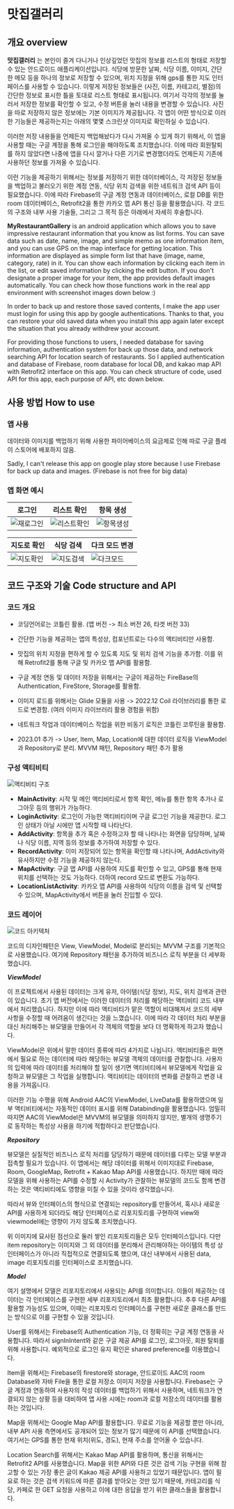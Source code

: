 # 맛집갤러리
 
## 개요 overview

__맛집갤러리__ 는 본인이 즐겨 다니거나 인상깊었던 맛집의 정보를 리스트의 형태로 저장할 수 있는 안드로이드 애플리케이션입니다.
식당에 방문한 날짜, 식당 이름, 이미지, 간단한 메모 등을 하나의 정보로 저장할 수 있으며, 위치 지정을 위해 gps를 통한 지도 인터페이스를 사용할 수 있습니다.
이렇게 저장된 정보들은 (사진, 이름, 카테고리, 별점)의 간단한 정보로 표시한 틀을 토대로 리스트 형태로 표시됩니다. 여기서 각각의 정보를 눌러서 저장한 정보를 확인할 수 있고,
수정 버튼을 눌러 내용을 변경할 수 있습니다. 사진을 따로 저장하지 않은 정보에는 기본 이미지가 제공됩니다. 각 앱이 어떤 방식으로 이러한 기능들은 제공하는지는 아래의 몇몇 스크린샷 이미지로 확인하실 수 있습니다.

이러한 저장 내용들을 언제든지 백업해놨다가 다시 가져올 수 있게 하기 위해서, 이 앱을 사용할 때는 구글 계정을 통해 로그인을 해야하도록 조치했습니다. 이에 따라 회원탈퇴를 하지 않았다면 나중에 앱을 다시 깔거나 다른 기기로 변경했더라도 언제든지 기존에 사용하던 정보를 가져올 수 있습니다.

이런 기능을 제공하기 위해서는 정보를 저장하기 위한 데이터베이스, 각 저장된 정보들을 백업하고 불러오기 위한 계정 연동, 식당 위치 검색을 위한 네트워크 검색 API 등이 필요했습니다. 이에 따라 Firebase의 구글 계정 연동과 데이터베이스, 로컬 DB를 위한 room 데이터베이스, Retrofit2을 통한 카카오 맵 API 통신 등을 활용했습니다.
각 코드의 구조와 내부 사용 기술들, 그리고 그 목적 등은 아래에서 자세히 후술합니다.


__MyRestaurantGallery__ is an android application which allows you to save impressive restaurant information that you know as list forms.
You can save data such as date, name, image, and simple memo as one information item, and you can use GPS on the map interface for getting location.
This information are displayed as simple form list that have (image, name, category, rate) in it. You can show each information by clicking each item in the list, or edit saved information by clicking the edit button. If you don't designate a proper image for your item, the app provides default images automatically. You can check how those functions work in the real app environment with screenshot images down below :)

In order to back up and restore those saved contents, I make the app user must login for using this app by google authentications. Thanks to that, you can restore your old saved data when you install this app again later except the situation that you already withdrew your account.

For providing those functions to users, I needed database for saving information, authentication system for back up those data, and network searching API for location search of restaurants. So I applied authentication and database of Firebase, room database for local DB, and kakao map API with Retrofit2 interface on this app.
You can check structure of code, used API for this app, each purpose of API, etc down below.


## 사용 방법 How to use

### 앱 사용

데이터와 이미지를 백업하기 위해 사용한 파이어베이스의 요금제로 인해 따로 구글 플레이 스토어에 배포하지 않음.

Sadly, I can't release this app on google play store because I use Firebase for back up data and images. (Firebase is not free for big data)

### 앱 화면 예시

|로그인|리스트 확인|항목 생성|
|------|---|---|
|![재로그인](https://user-images.githubusercontent.com/70795841/225346940-7ef6cc09-d2b7-44e7-bfe5-8f093f083d84.gif)|![리스트확인](https://user-images.githubusercontent.com/70795841/225330825-b79d0d2b-f076-4483-97d6-26f341a28648.gif)|![항목생성](https://user-images.githubusercontent.com/70795841/225334464-5329031b-6957-47c0-b4d8-6948c01bf0c1.gif)|



|지도로 확인|식당 검색|다크 모드 변경|
|------|---|---|
|![지도확인](https://user-images.githubusercontent.com/70795841/225331008-d522dfca-6e16-4f59-9a3e-fc4dba3e1c84.gif)|![지도검색](https://user-images.githubusercontent.com/70795841/225330924-8465de1e-9a1d-42ba-9c40-2607c86192da.gif)|![다크모드](https://user-images.githubusercontent.com/70795841/225330680-1e9feb27-a830-4c81-827a-5967469558dd.gif)|



## 코드 구조와 기술 Code structure and API

### 코드 개요
* 코딩언어로는 코틀린 활용. (앱 버전 -> 최소 버전 26, 타겟 버전 33)
* 간단한 기능을 제공하는 앱의 특성상, 컴포넌트로는 다수의 액티비티만 사용함.
* 맛집의 위치 지정을 편하게 할 수 있도록 지도 및 위치 검색 기능을 추가함. 이를 위해 Retrofit2를 통해 구글 및 카카오 맵 API를 활용함.
* 구글 계정 연동 및 데이터 저장을 위해서는 구글이 제공하는 FireBase의 Authentication, FireStore, Storage를 활용함.
* 이미지 로드를 위해서는 Glide 모듈을 사용 -> 2022.12 Coil 라이브러리를 통한 로드로 변경함. (여러 이미지 라이브러리 활용 경험을 위함)
* 네트워크 작업과 데이터베이스 작업을 위한 비동기 로직은 코틀린 코루틴을 활용함.

* 2023.01 추가 -> User, Item, Map, Location에 대한 데이터 로직을 ViewModel과 Repository로 분리.
				 MVVM 패턴, Repository 패턴 추가 활용


### 구성 액티비티

![액티비티 구조](https://user-images.githubusercontent.com/70795841/216903647-16f6fb5f-bb94-48e1-aadd-f7e01eedc879.PNG)

* __MainActivity__: 시작 및 메인 액티비티로서 항목 확인, 메뉴를 통한 항목 추가나 로그아웃 등의 행위가 가능하다.
* __LoginActivity__: 로그인이 가능한 액티비티이며 구글 로그인 기능을 제공한다. 로그인 상태가 아닐 시에만 앱 시작할 때 나타난다.
* __AddActivity__: 항목을 추가 혹은 수정하고자 할 때 나타나는 화면을 담당하며, 날짜나 식당 이름, 지역 등의 정보를 추가하여 저장할 수 있다.
* __RecordActivity__: 이미 저장되어 있는 항목을 확인할 때 나타나며, AddActivity와 유사하지만 수정 기능을 제공하지 않는다.
* __MapActivity__: 구글 맵 API를 사용하여 지도를 확인할 수 있고, GPS를 통해 현재 위치를 선택하는 것도 가능하다. 더하여 record 모드로 변환도 가능하다.
* __LocationListActivity__: 카카오 맵 API를 사용하여 식당의 이름을 검색 및 선택할 수 있으며, MapActivity에서 버튼을 눌러 진입할 수 있다.


### 코드 레이어

![코드 아키텍처](https://user-images.githubusercontent.com/70795841/213847084-2a92b974-9b6b-460e-a65b-b01946a794e3.PNG)

코드의 디자인패턴은 View, ViewModel, Model로 분리되는 MVVM 구조를 기본적으로 사용했습니다. 여기에 Repository 패턴을 추가하여 비즈니스 로직 부분을 더 세부화했습니다.

___ViewModel___

이 프로젝트에서 사용된 데이터는 크게 유저, 아이템(식당 정보), 지도, 위치 검색과 관련이 있습니다. 초기 앱 버전에서는 이러한 데이터의 처리를 해당하는 액티비티 코드 내부에서 처리했습니다. 하지만 이에 따라 액티비티가 맡은 역할이 비대해져서 코드의 세부 사항을 수정할 때 어려움이 생긴다는 것을 느꼈습니다. 이에 따라 각 데이터 처리 부분을 대신 처리해주는 뷰모델을 만들어서 각 객체의 역할을 보다 더 명확하게 하고자 했습니다.

ViewModel은 위에서 말한 데이터 종류에 따라 4가지로 나뉩니다. 액티비티들은 화면에서 필요로 하는 데이터에 따라 해당하는 뷰모델 객체의 데이터를 관찰합니다. 사용자의 입력에 따라 데이터를 처리해야 할 일이 생기면 액티비티에서 뷰모델에게 작업을 요청하고 뷰모델은 그 작업을 실행합니다. 액티비티는 데이터의 변화를 관찰하고 변경 내용을 가져옵니다.

이러한 기능 수행을 위해 Android AAC의 ViewModel, LiveData를 활용하였으며 일부 액티비티에서는 자동적인 데이터 표시를 위해 Databinding을 활용했습니다.
엄밀히 따지면 AAC의 ViewModel은 MVVM의 뷰모델을 의미하지 않지만, 별개의 생명주기로 동작하는 특성상 사용을 하기에 적합하다고 판단했습니다.


___Repository___

뷰모델은 실질적인 비즈니스 로직 처리를 담당하기 때문에 데이터를 다루는 모델 부분과 접촉할 필요가 있습니다. 이 앱에서는 해당 데이터를 위해서 이미지대로 Firebase, Room, GoogleMap, Retrofit + Kakao Map API를 사용했습니다. 하지만 때에 따라 모델을 위해 사용하는 API를 수정할 시 Activity가 관찰하는 뷰모델의 코드도 함께 변경하는 것은 액티비티에도 영향을 미칠 수 있을 것이라 생각했습니다. 

따라서 뷰와 인터페이스의 형식으로 연결되는 repository를 만들어서, 혹시나 새로운 API를 사용하게 되더라도 해당 인터페이스로 리포지토리를 구현하여 view와 viewmodel에는 영향이 가지 않도록 조치했습니다.

위 이미지에 묘사된 점선으로 둘러 쌓인 리포지토리들은 모두 인터페이스입니다. 다만 item repository는 이미지와 그 외 데이터를 분리해서 관리해야하는 아이템의 특성 상 인터페이스가 아니라 직접적으로 연결되도록 했으며, 대신 내부에서 사용된 data, image 리포지토리를 인터페이스로 조치했습니다.


___Model___

여기 설명에서 모델은 리포지토리에서 사용되는 API를 의미합니다. 이들이 제공하는 데이터는 각 인터페이스를 구현한 세부 리포지토리에서 최초 활용합니다. 추후 다른 API를 활용할 가능성도 있으며, 이때는 리포지토리 인터페이스를 구현한 새로운 클래스를 만드는 방식으로 이를 구현할 수 있을 것입니다.

User를 위해서는 Firebase의 Authentication 기능, 더 정확히는 구글 계정 연동을 사용합니다. 따라서 signInIntent와 같은 구글 제공 API를 로그인, 로그아웃, 회원 탈퇴를 위해 사용합니다. 예외적으로 로그인 유지 확인은 shared preference를 이용했습니다.

Item을 위해서는 Firebase의 firestore와 storage, 안드로이드 AAC의 room Database와 자바 File을 통한 로컬 저장소 이미지 저장을 사용합니다. Firebase는 구글 계정과 연동하여 사용자의 작성 데이터를 백업하기 위해서 사용하며, 네트워크가 연결되지 않는 상황 등을 대비하여 앱 사용 시에는 room과 로컬 저장소의 데이터를 활용하는 것입니다.

Map을 위해서는 Google Map API를 활용합니다. 무료로 기능을 제공할 뿐만 아니라, 내부 API 사용 측면에서도 공개되어 있는 정보가 많기 때문에 이 API를 선택했습니다. 여기서는 GPS를 통한 현재 위치(위도, 경도), 현재 주소를 얻어올 수 있습니다.

Location Search를 위해서는 Kakao Map API를 활용하며, 통신을 위해서는 Retrofit2 API를 사용했습니다. Map을 위한 API와 다른 것은 검색 기능 구현을 위해 참고할 수 있는 가장 좋은 글이 Kakao 제공 API를 사용하고 있었기 때문입니다. 앱이 필요로 하는 것은 검색 키워드에 따른 결과를 받아오는 것만 있기 때문에, 카테고리를 식당, 카페로 한 GET 요청을 사용하고 이에 대한 응답을 받기 위한 클래스들을 활용합니다.
